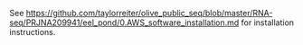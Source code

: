 See https://github.com/taylorreiter/olive_public_seq/blob/master/RNA-seq/PRJNA209941/eel_pond/0.AWS_software_installation.md for installation instructions.
